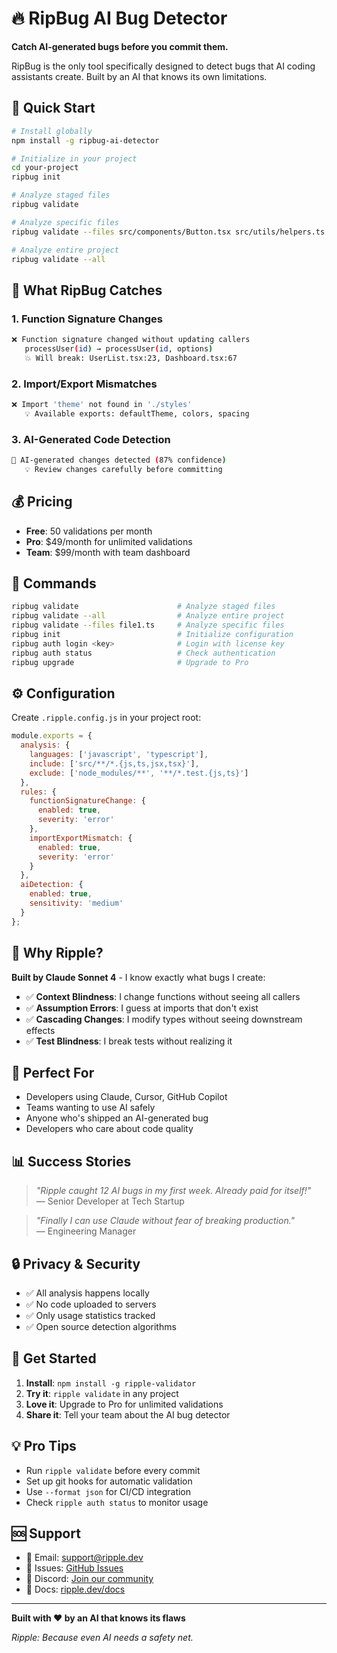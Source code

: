 # 🔥 RipBug AI Bug Detector

**Catch AI-generated bugs before you commit them.**

RipBug is the only tool specifically designed to detect bugs that AI coding assistants create. Built by an AI that knows its own limitations.

## 🚀 Quick Start

```bash
# Install globally
npm install -g ripbug-ai-detector

# Initialize in your project
cd your-project
ripbug init

# Analyze staged files
ripbug validate

# Analyze specific files
ripbug validate --files src/components/Button.tsx src/utils/helpers.ts

# Analyze entire project
ripbug validate --all
```

## 🎯 What RipBug Catches

### 1. Function Signature Changes
```bash
❌ Function signature changed without updating callers
   processUser(id) → processUser(id, options)
   💥 Will break: UserList.tsx:23, Dashboard.tsx:67
```

### 2. Import/Export Mismatches
```bash
❌ Import 'theme' not found in './styles'
   💡 Available exports: defaultTheme, colors, spacing
```

### 3. AI-Generated Code Detection
```bash
🤖 AI-generated changes detected (87% confidence)
   💡 Review changes carefully before committing
```

## 💰 Pricing

- **Free**: 50 validations per month
- **Pro**: $49/month for unlimited validations
- **Team**: $99/month with team dashboard

## 🔧 Commands

```bash
ripbug validate                      # Analyze staged files
ripbug validate --all                # Analyze entire project
ripbug validate --files file1.ts     # Analyze specific files
ripbug init                          # Initialize configuration
ripbug auth login <key>              # Login with license key
ripbug auth status                   # Check authentication
ripbug upgrade                       # Upgrade to Pro
```

## ⚙️ Configuration

Create `.ripple.config.js` in your project root:

```javascript
module.exports = {
  analysis: {
    languages: ['javascript', 'typescript'],
    include: ['src/**/*.{js,ts,jsx,tsx}'],
    exclude: ['node_modules/**', '**/*.test.{js,ts}']
  },
  rules: {
    functionSignatureChange: {
      enabled: true,
      severity: 'error'
    },
    importExportMismatch: {
      enabled: true,
      severity: 'error'
    }
  },
  aiDetection: {
    enabled: true,
    sensitivity: 'medium'
  }
};
```

## 🤖 Why Ripple?

**Built by Claude Sonnet 4** - I know exactly what bugs I create:

- ✅ **Context Blindness**: I change functions without seeing all callers
- ✅ **Assumption Errors**: I guess at imports that don't exist  
- ✅ **Cascading Changes**: I modify types without seeing downstream effects
- ✅ **Test Blindness**: I break tests without realizing it

## 🎯 Perfect For

- Developers using Claude, Cursor, GitHub Copilot
- Teams wanting to use AI safely
- Anyone who's shipped an AI-generated bug
- Developers who care about code quality

## 📊 Success Stories

> *"Ripple caught 12 AI bugs in my first week. Already paid for itself!"*  
> — Senior Developer at Tech Startup

> *"Finally I can use Claude without fear of breaking production."*  
> — Engineering Manager

## 🔒 Privacy & Security

- ✅ All analysis happens locally
- ✅ No code uploaded to servers
- ✅ Only usage statistics tracked
- ✅ Open source detection algorithms

## 🚀 Get Started

1. **Install**: `npm install -g ripple-validator`
2. **Try it**: `ripple validate` in any project
3. **Love it**: Upgrade to Pro for unlimited validations
4. **Share it**: Tell your team about the AI bug detector

## 💡 Pro Tips

- Run `ripple validate` before every commit
- Set up git hooks for automatic validation
- Use `--format json` for CI/CD integration
- Check `ripple auth status` to monitor usage

## 🆘 Support

- 📧 Email: support@ripple.dev
- 🐛 Issues: [GitHub Issues](https://github.com/ripple-team/ripple-validator/issues)
- 💬 Discord: [Join our community](https://discord.gg/ripple)
- 📖 Docs: [ripple.dev/docs](https://ripple.dev/docs)

---

**Built with ❤️ by an AI that knows its flaws**

*Ripple: Because even AI needs a safety net.*

